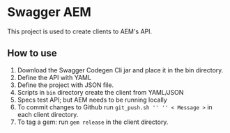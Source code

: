 # Swagger AEM

This project is used to create clients to AEM's API.

## How to use

1. Download the Swagger Codegen Cli jar and place it in the bin directory.
1. Define the API with YAML
1. Define the project with JSON file.
1. Scripts in `bin` directory create the client from YAML/JSON
1. Specs test API; but AEM needs to be running locally
1. To commit changes to Github run `git_push.sh '' '' < Message >` in each client directory.
1. To tag a gem: run `gem release` in the client directory.